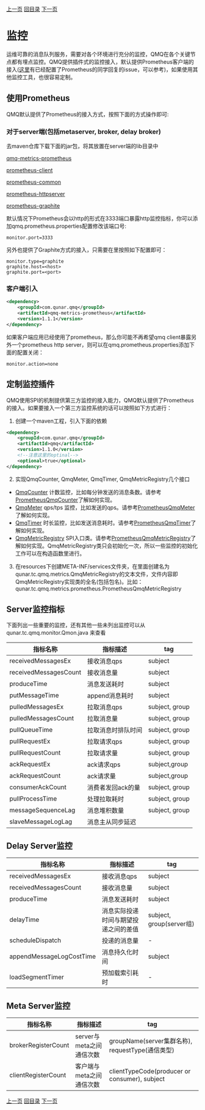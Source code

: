 [上一页](ha.md)
[回目录](../../README.md)
[下一页](trace.md)


# 监控

运维可靠的消息队列服务，需要对各个环境进行充分的监控，QMQ在各个关键节点都有埋点监控。QMQ提供插件式的监控接入，默认提供Prometheus客户端的接入([这里](https://github.com/qunarcorp/qmq/issues/33)有已经配置了Prometheus的同学回复的issue，可以参考)，如果使用其他监控工具，也很容易定制。

## 使用Prometheus
QMQ默认提供了Prometheus的接入方式，按照下面的方式操作即可:

### 对于server端(包括metaserver, broker, delay broker)
去maven仓库下载下面的jar包，将其放置在server端的lib目录中

[qmq-metrics-prometheus](http://central.maven.org/maven2/com/qunar/qmq/qmq-metrics-prometheus/1.1.1/qmq-metrics-prometheus-1.1.1.jar)

[prometheus-client](http://central.maven.org/maven2/io/prometheus/simpleclient/0.6.0/simpleclient-0.6.0.jar)

[prometheus-common](http://central.maven.org/maven2/io/prometheus/simpleclient_common/0.6.0/simpleclient_common-0.6.0.jar)

[prometheus-httpserver](http://central.maven.org/maven2/io/prometheus/simpleclient_httpserver/0.6.0/simpleclient_httpserver-0.6.0.jar)

[prometheus-graphite](http://central.maven.org/maven2/io/prometheus/simpleclient_graphite_bridge/0.6.0/simpleclient_graphite_bridge-0.6.0.jar)


默认情况下Prometheus会以http的形式在3333端口暴露http监控指标，你可以添加qmq.prometheus.properties配置修改该端口号:
```
monitor.port=3333
```

另外也提供了Graphite方式的接入，只需要在里按照如下配置即可：
```
monitor.type=graphite
graphite.host=<host>
graphite.port=<port>
```

### 客户端引入
```xml
<dependency>
    <groupId>com.qunar.qmq</groupId>
    <artifactId>qmq-metrics-prometheus</artifactId>
    <version>1.1.1</version>
</dependency>
```

如果客户端应用已经使用了prometheus，那么你可能不再希望qmq client暴露另外一个prometheus http server，则可以在qmq.prometheus.properties添加下面的配置关闭：
```
monitor.action=none
```

## 定制监控插件

QMQ使用SPI的机制提供第三方监控的接入能力，QMQ默认提供了Prometheus的接入。如果要接入一个第三方监控系统的话可以按照如下方式进行：

1. 创建一个maven工程，引入下面的依赖
```xml
<dependency>
    <groupId>com.qunar.qmq</groupId>
    <artifactId>qmq</artifactId>
    <version>1.1.0</version>
    <!--注意这里的optinal-->
    <optional>true</optional>
</dependency>
```

2. 实现QmqCounter, QmqMeter, QmqTimer, QmqMetricRegistry几个接口
* [QmqCounter](https://github.com/qunarcorp/qmq/blob/master/qmq-common/src/main/java/qunar/tc/qmq/metrics/QmqCounter.java) 计数监控，比如每分钟发送的消息条数。请参考[PrometheusQmqCounter](https://github.com/qunarcorp/qmq/blob/master/qmq-metrics-prometheus/src/main/java/qunar/tc/qmq/metrics/prometheus/PrometheusQmqCounter.java)了解如何实现。
* [QmqMeter](https://github.com/qunarcorp/qmq/blob/master/qmq-common/src/main/java/qunar/tc/qmq/metrics/QmqMeter.java) qps/tps 监控，比如发送的qps。请参考[PrometheusQmqMeter](https://github.com/qunarcorp/qmq/blob/master/qmq-metrics-prometheus/src/main/java/qunar/tc/qmq/metrics/prometheus/PrometheusQmqMeter.java)了解如何实现。
* [QmqTimer](https://github.com/qunarcorp/qmq/blob/master/qmq-common/src/main/java/qunar/tc/qmq/metrics/QmqTimer.java) 时长监控，比如发送消息耗时。请参考[PrometheusQmqTimer](https://github.com/qunarcorp/qmq/blob/master/qmq-metrics-prometheus/src/main/java/qunar/tc/qmq/metrics/prometheus/PrometheusQmqTimer.java)了解如何实现。
* [QmqMetricRegistry](https://github.com/qunarcorp/qmq/blob/master/qmq-common/src/main/java/qunar/tc/qmq/metrics/QmqMetricRegistry.java) SPI入口类。请参考[PrometheusQmqMetricRegistry](https://github.com/qunarcorp/qmq/blob/master/qmq-metrics-prometheus/src/main/java/qunar/tc/qmq/metrics/prometheus/PrometheusQmqMetricRegistry.java)了解如何实现。QmqMetricRegistry类只会初始化一次，所以一些监控的初始化工作可以在构造函数里进行。

3. 在resources下创建META-INF/services文件夹，在里面创建名为qunar.tc.qmq.metrics.QmqMetricRegistry的文本文件，文件内容即QmqMetricRegistry实现类的全名(包括包名)。比如：qunar.tc.qmq.metrics.prometheus.PrometheusQmqMetricRegistry


## Server监控指标

下面列出一些重要的监控，还有其他一些未列出监控可以从qunar.tc.qmq.monitor.Qmon.java 来查看

| 指标名称 | 指标描述 |tag|
|---------|---------|----|
|receivedMessagesEx|接收消息qps| subject|
|receivedMessagesCount| 接收消息量|subject|
|produceTime|消息发送耗时|subject|
|putMessageTime|append消息耗时|subject|
|pulledMessagesEx|拉取消息qps|subject, group|
|pulledMessagesCount|拉取消息量|subject, group|
|pullQueueTime|拉取消息时排队时间|subject, group|
|pullRequestEx|拉取请求qps|subject, group|
|pullRequestCount|拉取请求量|subject, group|
|ackRequestEx|ack请求qps|subject,group|
|ackRequestCount|ack请求量|subject,group|
|consumerAckCount|消费者发回ack的量|subject, group|
|pullProcessTime|处理拉取耗时|subject, group|
|messageSequenceLag|消息堆积数量|subject, group|
|slaveMessageLogLag|消息主从同步延迟||

## Delay Server监控

| 指标名称 | 指标描述 |tag|
|---------|---------|----|
|receivedMessagesEx|接收消息qps| subject|
|receivedMessagesCount| 接收消息量|subject|
|produceTime|消息发送耗时|subject|
|delayTime|消息实际投递时间与期望投递之间的差值|subject, group(server组)|
|scheduleDispatch|投递的消息量| - |
|appendMessageLogCostTime|消息持久化时间| subject |
|loadSegmentTimer|预加载索引耗时| - |

## Meta Server监控

| 指标名称 | 指标描述 |tag|
|---------|---------|----|
|brokerRegisterCount|server与meta之间通信次数|groupName(server集群名称), requestType(通信类型)|
|clientRegisterCount|客户端与meta之间通信次数|clientTypeCode(producer or consumer), subject|

[上一页](ha.md)
[回目录](../../README.md)
[下一页](trace.md)
